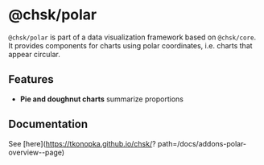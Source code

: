 # @chsk/polar

`@chsk/polar` is part of a data visualization framework based on `@chsk/core`.
It provides components for charts using polar coordinates, i.e. charts that
appear circular.

## Features

-   **Pie and doughnut charts** summarize proportions

## Documentation

See [here](https://tkonopka.github.io/chsk/?
path=/docs/addons-polar-overview--page)
